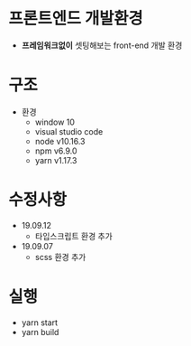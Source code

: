  프론트엔드 개발환경
==========================
* **프레임워크없이** 셋팅해보는 front-end 개발 환경

구조
==========================
* 환경
   * window 10
   * visual studio code
   * node v10.16.3
   * npm v6.9.0
   * yarn v1.17.3

수정사항
==========================
* 19.09.12
   * 타입스크립트 환경 추가
* 19.09.07
   * scss 환경 추가

 실행
==========================
* yarn start
* yarn build
